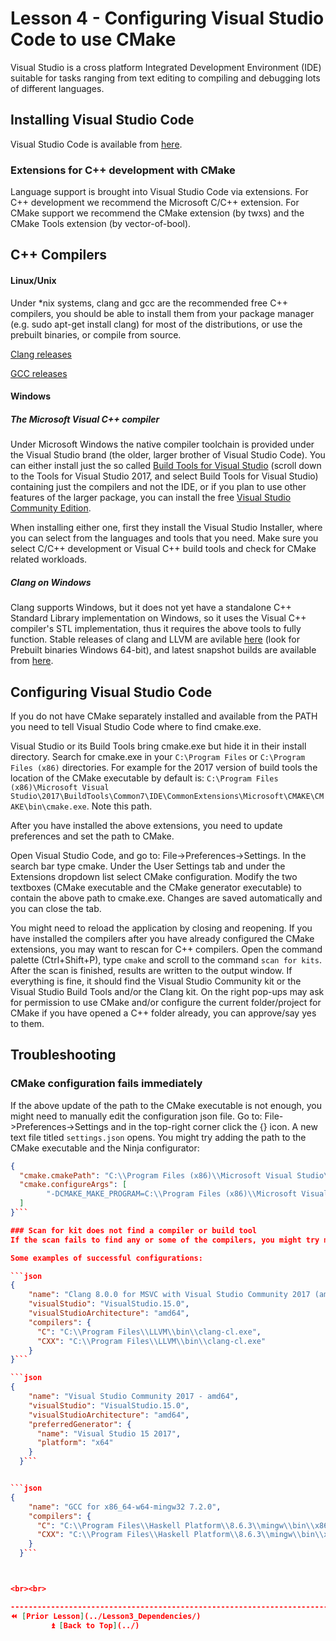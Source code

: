 # Lesson 4 - Configuring Visual Studio Code to use CMake


Visual Studio is a cross platform Integrated Development Environment (IDE) suitable for tasks ranging from text editing to compiling and debugging lots of different languages.

## Installing Visual Studio Code

Visual Studio Code is available from [here](https://code.visualstudio.com/Download).

### Extensions for C++ development with CMake

Language support is brought into Visual Studio Code via extensions. For C++ development we recommend the Microsoft C/C++ extension. For CMake support we recommend the CMake extension (by twxs) and the CMake Tools extension (by vector-of-bool).

## C++ Compilers

#### Linux/Unix
Under *nix systems, clang and gcc are the recommended free C++ compilers, you should be able to install them from your package manager (e.g. sudo apt-get install clang) for most of the distributions, or use the prebuilt binaries, or compile from source.


[Clang releases](http://releases.llvm.org/download.html)


[GCC releases](https://gcc.gnu.org/releases.html)

#### Windows
##### The Microsoft Visual C++ compiler
Under Microsoft Windows the native compiler toolchain is provided under the Visual Studio brand (the older, larger brother of Visual Studio Code). You can either install just the so called [Build Tools for Visual Studio](https://visualstudio.microsoft.com/downloads) (scroll down to the Tools for Visual Studio 2017, and select Build Tools for Visual Studio) containing just the compilers and not the IDE, or if you plan to use other features of the larger package, you can install the free [Visual Studio Community Edition](https://visualstudio.microsoft.com/vs/).

When installing either one, first they install the Visual Studio Installer, where you can select from the languages and tools that you need. Make sure you select C/C++ development or Visual C++ build tools and check for CMake related workloads.

##### Clang on Windows
Clang supports Windows, but it does not yet have a standalone C++ Standard Library implementation on Windows, so it uses the Visual C++ compiler's STL implementation, thus it requires the above tools to fully function. Stable releases of clang and LLVM are avilable [here](releases.llvm.org/download.html) (look for Prebuilt binaries Windows 64-bit), and latest snapshot builds are available from [here](llvm.org/builds).

## Configuring Visual Studio Code
If you do not have CMake separately installed and available from the PATH you need to tell Visual Studio Code where to find cmake.exe.

Visual Studio or its Build Tools bring cmake.exe but hide it in their install directory. Search for cmake.exe in your `C:\Program Files` or `C:\Program Files (x86)` directories. For example for the 2017 version of build tools the location of the CMake executable by default is: `C:\Program Files (x86)\Microsoft Visual Studio\2017\BuildTools\Common7\IDE\CommonExtensions\Microsoft\CMAKE\CMAKE\bin\cmake.exe`. Note this path.

After you have installed the above extensions, you need to update preferences and set the path to CMake.

Open Visual Studio Code, and go to: File->Preferences->Settings. In the search bar type cmake. Under the User Settings tab and under the Extensions dropdown list select CMake configuration. Modify the two textboxes (CMake executable and the CMake generator executable) to contain the above path to cmake.exe. Changes are saved automatically and you can close the tab.

You might need to reload the application by closing and reopening. If you have installed the compilers after you have already configured the CMake extensions, you may want to rescan for C++ compilers. Open the command palette (Ctrl+Shift+P), type `cmake` and scroll to the command `scan for kits`. After the scan is finished, results are written to the output window. If everything is fine, it should find the Visual Studio Community kit or the Visual Studio Build Tools and/or the Clang kit. On the right pop-ups may ask for permission to use CMake and/or configure the current folder/project for CMake if you have opened a C++ folder already, you can approve/say yes to them.

## Troubleshooting
### CMake configuration fails immediately
If the above update of the path to the CMake executable is not enough, you might need to manually edit the configuration json file. Go to: File->Preferences->Settings and in the top-right corner click the {} icon. A new text file titled `settings.json` opens. You might try adding the path to the CMake executable and the Ninja configurator:

```json
{
  "cmake.cmakePath": "C:\\Program Files (x86)\\Microsoft Visual Studio\\2017\\BuildTools\\Common7\\IDE\\CommonExtensions\\Microsoft\\CMake\\CMake\\bin\\cmake.exe",
  "cmake.configureArgs": [
        "-DCMAKE_MAKE_PROGRAM=C:\\Program Files (x86)\\Microsoft Visual Studio\\2017\\BuildTools\\Common7\\IDE\\CommonExtensions\\Microsoft\\CMake\\Ninja\\ninja.exe"
  ]
}```

### Scan for kit does not find a compiler or build tool
If the scan fails to find any or some of the compilers, you might try manually adding the necessary kits. Press Ctrl+Shift+P to open the command palette and search for `CMake: Edit user-local CMake kits`. A new text file titled `cmake-tools-kits.json` opens with the compilers found by the scan on your system. After installing Visual Studio or the Build Tools it should find multiple configurations, like amd64, amd64_arm, amd64_x86, x86, x86_amd64, x86_arm You can keep these (although you most likely dont need anything except the amd64 kit, the others are cross compilers for arm and older 32 bit architectures), but if you would like to add clang, you need to add a new kit, copy the amd64 configuration, and change the name.

Some examples of successful configurations:

```json
{
    "name": "Clang 8.0.0 for MSVC with Visual Studio Community 2017 (amd64)",
    "visualStudio": "VisualStudio.15.0",
    "visualStudioArchitecture": "amd64",
    "compilers": {
      "C": "C:\\Program Files\\LLVM\\bin\\clang-cl.exe",
      "CXX": "C:\\Program Files\\LLVM\\bin\\clang-cl.exe"
    }
}```

```json
{
    "name": "Visual Studio Community 2017 - amd64",
    "visualStudio": "VisualStudio.15.0",
    "visualStudioArchitecture": "amd64",
    "preferredGenerator": {
      "name": "Visual Studio 15 2017",
      "platform": "x64"
    }
  }```


```json
{
    "name": "GCC for x86_64-w64-mingw32 7.2.0",
    "compilers": {
      "C": "C:\\Program Files\\Haskell Platform\\8.6.3\\mingw\\bin\\x86_64-w64-mingw32-gcc.exe",
      "CXX": "C:\\Program Files\\Haskell Platform\\8.6.3\\mingw\\bin\\x86_64-w64-mingw32-g++.exe"
    }
  }```



<br><br>

----------------------------------------------------------------------------------------------------
⏪ [Prior Lesson](../Lesson3_Dependencies/)
         ⏫ [Back to Top](../)
